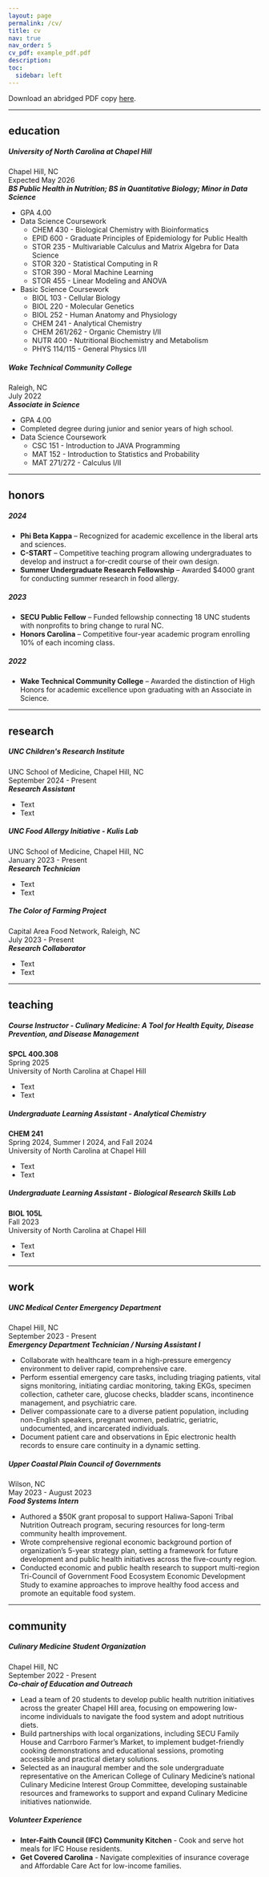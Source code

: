 ```yaml
---
layout: page
permalink: /cv/
title: cv
nav: true
nav_order: 5
cv_pdf: example_pdf.pdf
description: 
toc:
  sidebar: left
---
```


Download an abridged PDF copy [here](https://www.unc.edu/).

***

## education 

##### **University of North Carolina at Chapel Hill**
Chapel Hill, NC  
Expected May 2026  
***BS Public Health in Nutrition; BS in Quantitative Biology; Minor in Data Science***
- GPA 4.00
- Data Science Coursework
  - CHEM 430 - Biological Chemistry with Bioinformatics
  - EPID 600 - Graduate Principles of Epidemiology for Public Health
  - STOR 235 - Multivariable Calculus and Matrix Algebra for Data Science
  - STOR 320 - Statistical Computing in R
  - STOR 390 - Moral Machine Learning
  - STOR 455 - Linear Modeling and ANOVA
- Basic Science Coursework
  - BIOL 103 - Cellular Biology
  - BIOL 220 - Molecular Genetics
  - BIOL 252 - Human Anatomy and Physiology
  - CHEM 241 - Analytical Chemistry
  - CHEM 261/262 - Organic Chemistry I/II
  - NUTR 400 - Nutritional Biochemistry and Metabolism
  - PHYS 114/115 - General Physics I/II

##### **Wake Technical Community College**
Raleigh, NC  
July 2022    
***Associate in Science***
- GPA 4.00
- Completed degree during junior and senior years of high school.
- Data Science Coursework
  - CSC 151 - Introduction to JAVA Programming
  - MAT 152 - Introduction to Statistics and Probability
  - MAT 271/272 - Calculus I/II

***

## honors
##### **2024**
- **Phi Beta Kappa** – Recognized for academic excellence in the liberal arts and sciences.
- **C-START** – Competitive teaching program allowing undergraduates to develop and instruct a for-credit course of their own design.
- **Summer Undergraduate Research Fellowship** – Awarded $4000 grant for conducting summer research in food allergy.   

##### **2023** 
- **SECU Public Fellow** – Funded fellowship connecting 18 UNC students with nonprofits to bring change to rural NC.
- **Honors Carolina** – Competitive four-year academic program enrolling 10% of each incoming class.

##### **2022** 
- **Wake Technical Community College** – Awarded the distinction of High Honors for academic excellence upon graduating with an Associate in Science.

***

## research  

##### **UNC Children's Research Institute**
UNC School of Medicine, Chapel Hill, NC  
September 2024 - Present  
***Research Assistant***
- Text
- Text

##### **UNC Food Allergy Initiative -** ***Kulis Lab***
UNC School of Medicine, Chapel Hill, NC  
January 2023 - Present  
***Research Technician***
- Text
- Text

##### **The Color of Farming Project**
Capital Area Food Network, Raleigh, NC  
July 2023 - Present  
***Research Collaborator***
- Text
- Text

***

## teaching 

##### **Course Instructor -** ***Culinary Medicine: A Tool for Health Equity, Disease Prevention, and Disease Management***   
**SPCL 400.308**  
Spring 2025  
University of North Carolina at Chapel Hill  
- Text
- Text

##### **Undergraduate Learning Assistant -** ***Analytical Chemistry***   
**CHEM 241**  
Spring 2024, Summer I 2024, and Fall 2024  
University of North Carolina at Chapel Hill  
- Text
- Text

##### **Undergraduate Learning Assistant -** ***Biological Research Skills Lab***   
**BIOL 105L**  
Fall 2023  
University of North Carolina at Chapel Hill  
- Text
- Text

***

## work 

##### **UNC Medical Center Emergency Department**
Chapel Hill, NC  
September 2023 - Present  
***Emergency Department Technician / Nursing Assistant I***
- Collaborate with healthcare team in a high-pressure emergency environment to deliver rapid, comprehensive care.
- Perform essential emergency care tasks, including triaging patients, vital signs monitoring, initiating cardiac monitoring, taking EKGs, specimen collection, catheter care, glucose checks, bladder scans, incontinence management, and psychiatric care.
- Deliver compassionate care to a diverse patient population, including non-English speakers, pregnant women, pediatric, geriatric, undocumented, and incarcerated individuals.
- Document patient care and observations in Epic electronic health records to ensure care continuity in a dynamic setting.

##### **Upper Coastal Plain Council of Governments**
Wilson, NC  
May 2023 - August 2023  
***Food Systems Intern***
- Authored a $50K grant proposal to support Haliwa-Saponi Tribal Nutrition Outreach program, securing resources for long-term community health improvement.
- Wrote comprehensive regional economic background portion of organization’s 5-year strategy plan, setting a framework for future development and public health initiatives across the five-county region.
- Conducted economic and public health research to support multi-region Tri-Council of Government Food Ecosystem Economic Development Study to examine approaches to improve healthy food access and promote an equitable food system.

***

## community 

##### **Culinary Medicine Student Organization**
Chapel Hill, NC  
September 2022 - Present  
***Co-chair of Education and Outreach***
- Lead a team of 20 students to develop public health nutrition initiatives across the greater Chapel Hill area, focusing on empowering low-income individuals to navigate the food system and adopt nutritious diets.
- Build partnerships with local organizations, including SECU Family House and Carrboro Farmer’s Market, to implement budget-friendly cooking demonstrations and educational sessions, promoting accessible and practical dietary solutions.
- Selected as an inaugural member and the sole undergraduate representative on the American College of Culinary Medicine’s national Culinary Medicine Interest Group Committee, developing sustainable resources and frameworks to support and expand Culinary Medicine initiatives nationwide.

##### **Volunteer Experience**
- **Inter-Faith Council (IFC) Community Kitchen** - Cook and serve hot meals for IFC House residents.
- **Get Covered Carolina** - Navigate complexities of insurance coverage and Affordable Care Act for low-income families.
